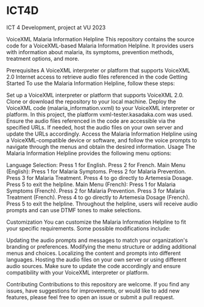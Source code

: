 # ICT4D
ICT 4 Development, project at VU 2023


VoiceXML Malaria Information Helpline
This repository contains the source code for a VoiceXML-based Malaria Information Helpline. It provides users with information about malaria, its symptoms, prevention methods, treatment options, and more.

Prerequisites
A VoiceXML interpreter or platform that supports VoiceXML 2.0
Internet access to retrieve audio files referenced in the code
Getting Started
To use the Malaria Information Helpline, follow these steps:

Set up a VoiceXML interpreter or platform that supports VoiceXML 2.0.
Clone or download the repository to your local machine.
Deploy the VoiceXML code (malaria_information.vxml) to your VoiceXML interpreter or platform. In this project, the platform vxml-tester.kasadaka.com was used.
Ensure the audio files referenced in the code are accessible via the specified URLs. If needed, host the audio files on your own server and update the URLs accordingly.
Access the Malaria Information Helpline using a VoiceXML-compatible device or software, and follow the voice prompts to navigate through the menus and obtain the desired information.
Usage
The Malaria Information Helpline provides the following menu options:

Language Selection:
Press 1 for English.
Press 2 for French.
Main Menu (English):
Press 1 for Malaria Symptoms.
Press 2 for Malaria Prevention.
Press 3 for Malaria Treatment.
Press 4 to go directly to Artemesia Dosage.
Press 5 to exit the helpline.
Main Menu (French):
Press 1 for Malaria Symptoms (French).
Press 2 for Malaria Prevention.
Press 3 for Malaria Treatment (French).
Press 4 to go directly to Artemesia Dosage (French).
Press 5 to exit the helpline.
Throughout the helpline, users will receive audio prompts and can use DTMF tones to make selections.

Customization
You can customize the Malaria Information Helpline to fit your specific requirements. Some possible modifications include:

Updating the audio prompts and messages to match your organization's branding or preferences.
Modifying the menu structure or adding additional menus and choices.
Localizing the content and prompts into different languages.
Hosting the audio files on your own server or using different audio sources.
Make sure to update the code accordingly and ensure compatibility with your VoiceXML interpreter or platform.

Contributing
Contributions to this repository are welcome. If you find any issues, have suggestions for improvements, or would like to add new features, please feel free to open an issue or submit a pull request.
